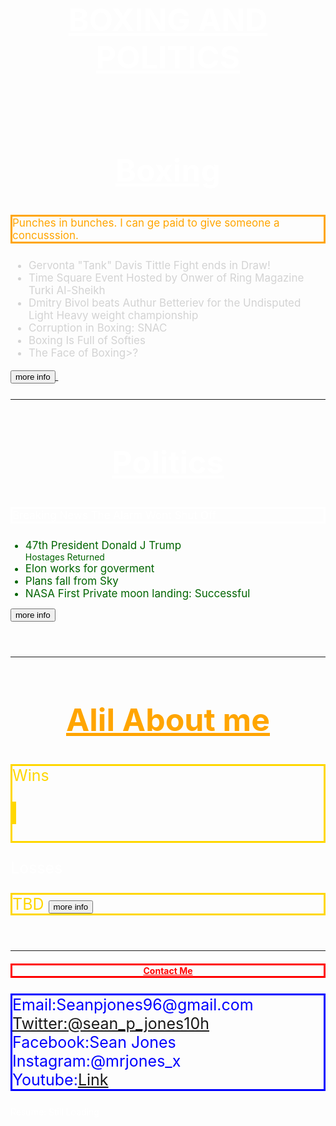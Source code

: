 <html lang="en"> 
<head>
    <title>B&P</title>
    <style>
        body
         { background-image: url(IMG_20240216_205817851.jpg);
            color: white; background-repeat: no-repeat; background-attachment: fixed; background-size: 100% 100% ;}
            </style>
            <style> 
            h2{
                font-size: 50px;"
            }
            </style>
            <style>
                h1
                {
                    font-size: 50px; 
                }
            </style>
            <style>
                p 
                {
                    font-size: 25px; 
                }
                </style>
                <style> 
                li
                {
                    font-size: 17px; 
                }
                    </style>
                    <style>
                        div
                        {
                            font-size: 17px; 
                        }
                        </style>
</head>
<body>
<center><h1><u>BOXING AND POLITICS</u></h1></center>
    <br>
    <h2 style="text-align: center;"><strong> <u> Boxing </u></strong></h2>
    <p style="color: orange;">
    <div style="border: solid; color: orange;"> Punches in bunches. I can ge paid to give someone a concusssion.</div>
    </p>
    <div>
    <p>
    <ul>
    <list style="color: lightgrey;">
        <li> Gervonta "Tank" Davis Tittle Fight ends in Draw!</li> 
       <li>Time Square Event Hosted by Onwer of Ring Magazine Turki Al-Sheikh</li>
        <li>Dmitry Bivol beats Authur Betteriev for the Undisputed Light Heavy weight championship </li>
        <li>Corruption in Boxing: SNAC  </li>
        <li> Boxing Is Full of Softies</li>
        <li>The Face of Boxing>?</li>
    </ul>
    <a href= "joness6.github.io/boxing" > <button> more info </button>
    </a>
    <img  >
    </p>
    </div>
    <hr>
    <h2 style="text-align: center;" style="border: soild;"> <strong><u>Politics</u></strong> </h2>
    <div style="border: solid;"> Breaking News The Alarm Wont Shut Off</div>
        <p style="color: white;"> 
            <ul style="color: darkgreen;">
            <li>47th President Donald J Trump</li>
            </li>Hostages Returned</li>
            <li>Elon works for goverment</li>
            <li> Plans fall from Sky</li>
            <li> NASA First Private moon landing: Successful</li>
            </ul>
            <a href="https://x.com/Sean_p_Jones10 "><button> more info </button>
            </a>
        </p>
    <br>
    <hr>
    <h2 style="color: orange; text-align: center;"> <u>Alil About me</u></h2>
    <p style="color: gold; border: solid; color: gold;"> 
    Wins
        <br>
        <br>
      <span style="border: solid;"> <img "Screenshot 2025-03-14 2.48.59 PM.jpg"> </span>
    <br>
    <br>
    <p>
    Losses
    <br>
    <p style="color: gold; border: solid;">TBD <a href= "https://x.com/Sean_p_Jones10 "> <button> more info </button></a></p>
    <br>
    <hr>
    <h4 style="border: solid; color: red; text-align: center;"> <u>Contact Me</u></h4>
    <p style="border: solid; color: Blue;">
        Email:Seanpjones96@gmail.com
        <br>
       <a href="https://x.com/Sean_p_Jones10"> Twitter:@sean_p_jones10h</a>
        <br>
        Facebook:Sean Jones
        <br>
        Instagram:@mrjones_x
        <br>
    Youtube:<a href="https://www.youtube.com/@seanjones5556" target="_blank">Link</a>
    </p>
Resume: Still Loading
    </p>
</body>
</html>

